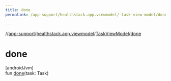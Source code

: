 ```yaml
---
title: done
permalink: /app-support/healthstack.app.viewmodel/-task-view-model/done.html

---
```

//[app-support](../../../index.html)/[healthstack.app.viewmodel](../index.html)/[TaskViewModel](index.html)/[done](done.html)



# done



[androidJvm]\
fun [done](done.html)(task: Task)




